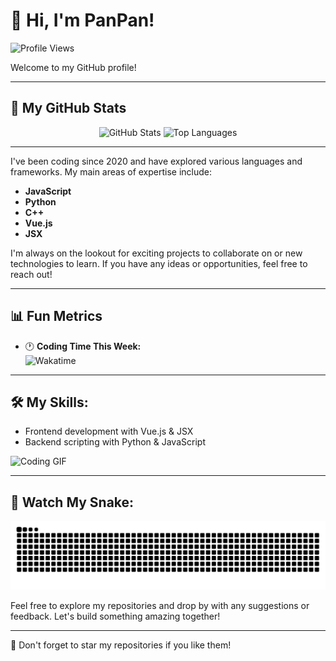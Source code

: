 # 👋 Hi, I'm PanPan!

![Profile Views](https://komarev.com/ghpvc/?username=PanPan&color=blue)

Welcome to my GitHub profile!  

---

## 🚀 My GitHub Stats

<div align="center">
  <img src="https://github-readme-stats.vercel.app/api?username=PanPan&show_icons=true&theme=radical" alt="GitHub Stats" />
  <img src="https://github-readme-stats.vercel.app/api/top-langs/?username=PanPan&layout=compact&theme=radical" alt="Top Languages" />
</div>

---

I've been coding since 2020 and have explored various languages and frameworks. My main areas of expertise include:

- **JavaScript**
- **Python**
- **C++**
- **Vue.js**
- **JSX**

I'm always on the lookout for exciting projects to collaborate on or new technologies to learn. If you have any ideas or opportunities, feel free to reach out!

---

## 📊 Fun Metrics

- 🕐 **Coding Time This Week:**  
  ![Wakatime](https://github-readme-stats.vercel.app/api/wakatime?username=PanPan)

---

## 🛠️ My Skills:
- Frontend development with Vue.js & JSX
- Backend scripting with Python & JavaScript

![Coding GIF](https://media.giphy.com/media/v1.Y2lkPTc5MGI3NjExdzFkanBpNDM2dzJwYnQ5ZGswZnkzaWRlMnpiN29mZTM2dDI0bjBvaCZlcD12MV9naWZzX3NlYXJjaCZjdD1n/GyMM5HbTjiMIUPsKmL/giphy.gif)

---
## 🐍 Watch My Snake:
![GitHub Snake animation](https://raw.githubusercontent.com/MythEclipse/MythEclipse/output/snake.svg)

Feel free to explore my repositories and drop by with any suggestions or feedback. Let's build something amazing together!

---
🌟 Don't forget to star my repositories if you like them!
